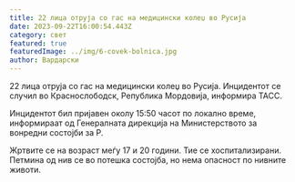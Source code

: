 ```yaml
---
title: 22 лица отруја со гас на медицински колеџ во Русија
date: 2023-09-22T16:00:54.443Z
category: свет
featured: true
featuredImage: ../img/6-covek-bolnica.jpg
author: Вардарски
---
```

22 лица отруја со гас на медицински колеџ во Русија. Инцидентот се случил во Краснослободск, Република Мордовија, информира ТАСС.

Инцидентот бил пријавен околу 15:50 часот по локално време, информираат од Генералната дирекција на Министерството за вонредни состојби за Р.

Жртвите се на возраст меѓу 17 и 20 години. Тие се хоспитализирани. Петмина од нив се во потешка состојба, но нема опасност по нивните животи.